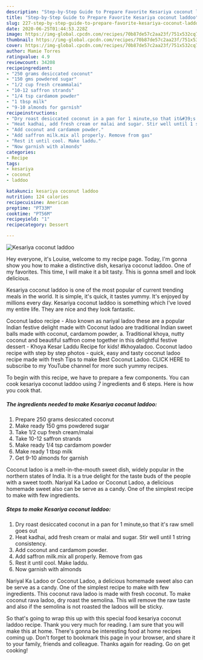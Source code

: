 ```yaml
---
description: "Step-by-Step Guide to Prepare Favorite Kesariya coconut laddoo"
title: "Step-by-Step Guide to Prepare Favorite Kesariya coconut laddoo"
slug: 227-step-by-step-guide-to-prepare-favorite-kesariya-coconut-laddoo
date: 2020-06-25T01:44:53.228Z
image: https://img-global.cpcdn.com/recipes/70b87de57c2aa23f/751x532cq70/kesariya-coconut-laddoo-recipe-main-photo.jpg
thumbnail: https://img-global.cpcdn.com/recipes/70b87de57c2aa23f/751x532cq70/kesariya-coconut-laddoo-recipe-main-photo.jpg
cover: https://img-global.cpcdn.com/recipes/70b87de57c2aa23f/751x532cq70/kesariya-coconut-laddoo-recipe-main-photo.jpg
author: Mamie Torres
ratingvalue: 4.9
reviewcount: 34208
recipeingredient:
- "250 grams desiccated coconut"
- "150 gms powdered sugar"
- "1/2 cup fresh creammalai"
- "10-12 saffron strands"
- "1/4 tsp cardamom powder"
- "1 tbsp milk"
- "9-10 almonds for garnish"
recipeinstructions:
- "Dry roast desiccated coconut in a pan for 1 minute,so that it&#39;s raw smell goes out"
- "Heat kadhai, add fresh cream or malai and sugar. Stir well until 1 string consistency."
- "Add coconut and cardamom powder."
- "Add saffron milk.mix all properly. Remove from gas"
- "Rest it until cool. Make laddu."
- "Now garnish with almonds"
categories:
- Recipe
tags:
- kesariya
- coconut
- laddoo

katakunci: kesariya coconut laddoo 
nutrition: 124 calories
recipecuisine: American
preptime: "PT33M"
cooktime: "PT56M"
recipeyield: "1"
recipecategory: Dessert

---
```



![Kesariya coconut laddoo](https://img-global.cpcdn.com/recipes/70b87de57c2aa23f/751x532cq70/kesariya-coconut-laddoo-recipe-main-photo.jpg)

Hey everyone, it's Louise, welcome to my recipe page. Today, I'm gonna show you how to make a distinctive dish, kesariya coconut laddoo. One of my favorites. This time, I will make it a bit tasty. This is gonna smell and look delicious.

Kesariya coconut laddoo is one of the most popular of current trending meals in the world. It is simple, it's quick, it tastes yummy. It's enjoyed by millions every day. Kesariya coconut laddoo is something which I've loved my entire life. They are nice and they look fantastic.

Coconut ladoo recipe - Also known as nariyal ladoo these are a popular Indian festive delight made with Coconut ladoo are traditional Indian sweet balls made with coconut, cardamom powder, a. Traditional khoya, nutty coconut and beautiful saffron come together in this delightful festive dessert - Khoya Kesar Laddu Recipe for kids! #khoyaladoo. Coconut ladoo recipe with step by step photos - quick, easy and tasty coconut ladoo recipe made with fresh Tips to make Best Coconut Ladoo. CLICK HERE to subscribe to my YouTube channel for more such yummy recipes.


To begin with this recipe, we have to prepare a few components. You can cook kesariya coconut laddoo using 7 ingredients and 6 steps. Here is how you cook that.

<!--inarticleads1-->

##### The ingredients needed to make Kesariya coconut laddoo:

1. Prepare 250 grams desiccated coconut
1. Make ready 150 gms powdered sugar
1. Take 1/2 cup fresh cream/malai
1. Take 10-12 saffron strands
1. Make ready 1/4 tsp cardamom powder
1. Make ready 1 tbsp milk
1. Get 9-10 almonds for garnish


Coconut ladoo is a melt-in-the-mouth sweet dish, widely popular in the northern states of India. It is a true delight for the taste buds of the people with a sweet tooth. Nariyal Ka Ladoo or Coconut Ladoo, a delicious homemade sweet also can be serve as a candy. One of the simplest recipe to make with few ingredients. 

<!--inarticleads2-->

##### Steps to make Kesariya coconut laddoo:

1. Dry roast desiccated coconut in a pan for 1 minute,so that it&#39;s raw smell goes out
1. Heat kadhai, add fresh cream or malai and sugar. Stir well until 1 string consistency.
1. Add coconut and cardamom powder.
1. Add saffron milk.mix all properly. Remove from gas
1. Rest it until cool. Make laddu.
1. Now garnish with almonds


Nariyal Ka Ladoo or Coconut Ladoo, a delicious homemade sweet also can be serve as a candy. One of the simplest recipe to make with few ingredients. This coconut rava ladoo is made with fresh coconut. To make coconut rava ladoo, dry roast the semolina. This will remove the raw taste and also if the semolina is not roasted the ladoos will be sticky. 

So that's going to wrap this up with this special food kesariya coconut laddoo recipe. Thank you very much for reading. I am sure that you will make this at home. There's gonna be interesting food at home recipes coming up. Don't forget to bookmark this page in your browser, and share it to your family, friends and colleague. Thanks again for reading. Go on get cooking!

